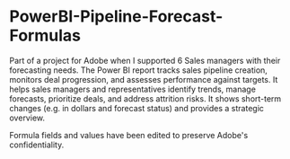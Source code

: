 # PowerBI-Pipeline-Forecast-Formulas
Part of a project for Adobe when I supported 6 Sales managers with their forecasting needs. The Power BI report tracks sales pipeline creation, monitors deal progression, and assesses performance against targets. It helps sales managers and representatives identify trends, manage forecasts, prioritize deals, and address attrition risks. It shows short-term changes (e.g. in dollars and forecast status) and provides a strategic overview. 

Formula fields and values have been edited to preserve Adobe's confidentiality. 
